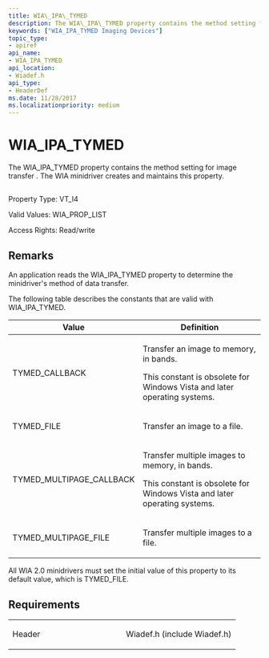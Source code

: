 ```yaml
---
title: WIA\_IPA\_TYMED
description: The WIA\_IPA\_TYMED property contains the method setting for image transfer . The WIA minidriver creates and maintains this property.
keywords: ["WIA_IPA_TYMED Imaging Devices"]
topic_type:
- apiref
api_name:
- WIA_IPA_TYMED
api_location:
- Wiadef.h
api_type:
- HeaderDef
ms.date: 11/28/2017
ms.localizationpriority: medium
---
```


# WIA\_IPA\_TYMED


The WIA\_IPA\_TYMED property contains the method setting for image transfer . The WIA minidriver creates and maintains this property.

## <span id="ddk_wia_ipa_tymed_si"></span><span id="DDK_WIA_IPA_TYMED_SI"></span>


Property Type: VT\_I4

Valid Values: WIA\_PROP\_LIST

Access Rights: Read/write

## Remarks

An application reads the WIA\_IPA\_TYMED property to determine the minidriver's method of data transfer.

The following table describes the constants that are valid with WIA\_IPA\_TYMED.

<table>
<colgroup>
<col width="50%" />
<col width="50%" />
</colgroup>
<thead>
<tr class="header">
<th>Value</th>
<th>Definition</th>
</tr>
</thead>
<tbody>
<tr class="odd">
<td><p>TYMED_CALLBACK</p></td>
<td><p>Transfer an image to memory, in bands.</p>
<p>This constant is obsolete for Windows Vista and later operating systems.</p></td>
</tr>
<tr class="even">
<td><p>TYMED_FILE</p></td>
<td><p>Transfer an image to a file.</p></td>
</tr>
<tr class="odd">
<td><p>TYMED_MULTIPAGE_CALLBACK</p></td>
<td><p>Transfer multiple images to memory, in bands.</p>
<p>This constant is obsolete for Windows Vista and later operating systems.</p></td>
</tr>
<tr class="even">
<td><p>TYMED_MULTIPAGE_FILE</p></td>
<td><p>Transfer multiple images to a file.</p></td>
</tr>
</tbody>
</table>

 

All WIA 2.0 minidrivers must set the initial value of this property to its default value, which is TYMED\_FILE.

## Requirements

<table>
<colgroup>
<col width="50%" />
<col width="50%" />
</colgroup>
<tbody>
<tr class="odd">
<td><p>Header</p></td>
<td>Wiadef.h (include Wiadef.h)</td>
</tr>
</tbody>
</table>

 

 





